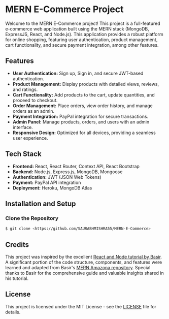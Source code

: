 
# MERN E-Commerce Project

Welcome to the MERN E-Commerce project! This project is a full-featured e-commerce web application built using the MERN stack (MongoDB, ExpressJS, React, and Node.js). This application provides a robust platform for online shopping, featuring user authentication, product management, cart functionality, and secure payment integration, among other features.

## Features

- **User Authentication:** Sign up, Sign in, and secure JWT-based authentication.
- **Product Management:** Display products with detailed views, reviews, and ratings.
- **Cart Functionality:** Add products to the cart, update quantities, and proceed to checkout.
- **Order Management:** Place orders, view order history, and manage orders as an admin.
- **Payment Integration:** PayPal integration for secure transactions.
- **Admin Panel:** Manage products, orders, and users with an admin interface.
- **Responsive Design:** Optimized for all devices, providing a seamless user experience.

## Tech Stack

- **Frontend:** React, React Router, Context API, React Bootstrap
- **Backend:** Node.js, Express.js, MongoDB, Mongoose
- **Authentication:** JWT (JSON Web Tokens)
- **Payment:** PayPal API integration
- **Deployment:** Heroku, MongoDB Atlas

## Installation and Setup

### Clone the Repository

```bash
$ git clone <https://github.com/SAURABHMISHRA55/MERN-E-Commerce>
```


## Credits

This project was inspired by the excellent [React and Node tutorial by Basir](https://www.youtube.com/watch?v=CDtPMR5y0QU). A significant portion of the code structure, components, and features were learned and adapted from Basir's [MERN Amazona repository](https://github.com/basir/mern-amazona). Special thanks to Basir for the comprehensive guide and valuable insights shared in his tutorial.

## License

This project is licensed under the MIT License - see the [LICENSE](LICENSE) file for details.



